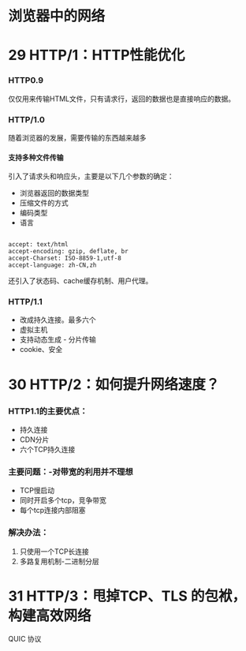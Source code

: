 # 浏览器中的网络

# 29 HTTP/1：HTTP性能优化
### HTTP0.9
仅仅用来传输HTML文件，只有请求行，返回的数据也是直接响应的数据。

### HTTP/1.0
随着浏览器的发展，需要传输的东西越来越多 

#### 支持多种文件传输
引入了请求头和响应头，主要是以下几个参数的确定：
- 浏览器返回的数据类型
- 压缩文件的方式
- 编码类型
- 语言

```

accept: text/html
accept-encoding: gzip, deflate, br
accept-Charset: ISO-8859-1,utf-8
accept-language: zh-CN,zh
```

还引入了状态码、cache缓存机制、用户代理。

### HTTP/1.1
- 改成持久连接。最多六个
- 虚拟主机
- 支持动态生成 - 分片传输
- cookie、安全

# 30 HTTP/2：如何提升网络速度？
### HTTP1.1的主要优点：
- 持久连接
- CDN分片
- 六个TCP持久连接

### 主要问题：-对带宽的利用并不理想
- TCP慢启动
- 同时开启多个tcp，竞争带宽
- 每个tcp连接内部阻塞

### 解决办法：
1. 只使用一个TCP长连接
2. 多路复用机制-二进制分层

# 31 HTTP/3：甩掉TCP、TLS 的包袱，构建高效网络
QUIC 协议